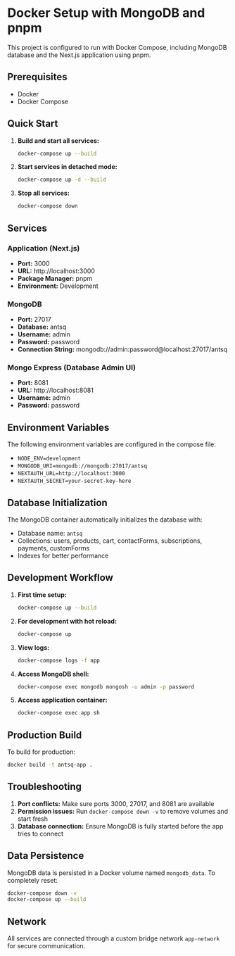 # Docker Setup with MongoDB and pnpm

This project is configured to run with Docker Compose, including MongoDB database and the Next.js application using pnpm.

## Prerequisites

- Docker
- Docker Compose

## Quick Start

1. **Build and start all services:**
   ```bash
   docker-compose up --build
   ```

2. **Start services in detached mode:**
   ```bash
   docker-compose up -d --build
   ```

3. **Stop all services:**
   ```bash
   docker-compose down
   ```

## Services

### Application (Next.js)
- **Port:** 3000
- **URL:** http://localhost:3000
- **Package Manager:** pnpm
- **Environment:** Development

### MongoDB
- **Port:** 27017
- **Database:** antsq
- **Username:** admin
- **Password:** password
- **Connection String:** mongodb://admin:password@localhost:27017/antsq

### Mongo Express (Database Admin UI)
- **Port:** 8081
- **URL:** http://localhost:8081
- **Username:** admin
- **Password:** password

## Environment Variables

The following environment variables are configured in the compose file:

- `NODE_ENV=development`
- `MONGODB_URI=mongodb://mongodb:27017/antsq`
- `NEXTAUTH_URL=http://localhost:3000`
- `NEXTAUTH_SECRET=your-secret-key-here`

## Database Initialization

The MongoDB container automatically initializes the database with:
- Database name: `antsq`
- Collections: users, products, cart, contactForms, subscriptions, payments, customForms
- Indexes for better performance

## Development Workflow

1. **First time setup:**
   ```bash
   docker-compose up --build
   ```

2. **For development with hot reload:**
   ```bash
   docker-compose up
   ```

3. **View logs:**
   ```bash
   docker-compose logs -f app
   ```

4. **Access MongoDB shell:**
   ```bash
   docker-compose exec mongodb mongosh -u admin -p password
   ```

5. **Access application container:**
   ```bash
   docker-compose exec app sh
   ```

## Production Build

To build for production:

```bash
docker build -t antsq-app .
```

## Troubleshooting

1. **Port conflicts:** Make sure ports 3000, 27017, and 8081 are available
2. **Permission issues:** Run `docker-compose down -v` to remove volumes and start fresh
3. **Database connection:** Ensure MongoDB is fully started before the app tries to connect

## Data Persistence

MongoDB data is persisted in a Docker volume named `mongodb_data`. To completely reset:

```bash
docker-compose down -v
docker-compose up --build
```

## Network

All services are connected through a custom bridge network `app-network` for secure communication. 